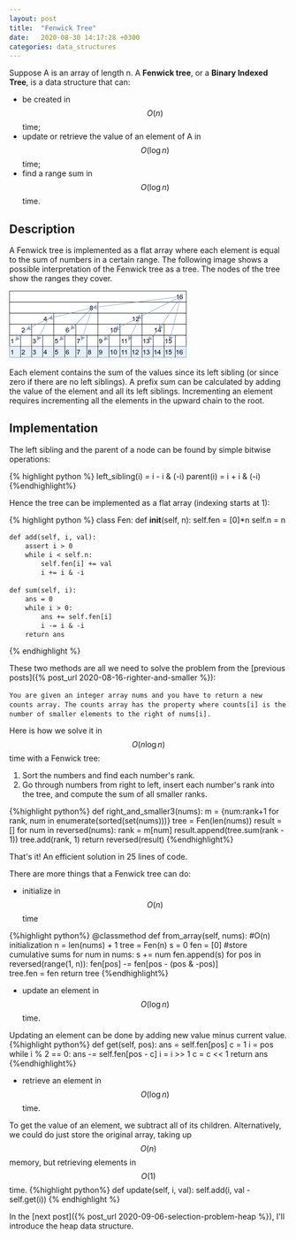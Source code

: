 ```yaml
---
layout: post
title:  "Fenwick Tree"
date:   2020-08-30 14:17:28 +0300
categories: data_structures
---
```

<!-- Mathjax Support -->
<script type="text/javascript" async
  src="https://cdn.mathjax.org/mathjax/latest/MathJax.js?config=TeX-MML-AM_CHTML">
</script>

Suppose A is an array of length n. A **Fenwick tree**, or a **Binary Indexed Tree**, is a data structure that can:

- be created in $$O(n)$$ time; 
- update or retrieve the value of an element of A in $$O(\log n)$$ time;
- find a range sum in $$O(\log n)$$ time.

## Description

A Fenwick tree is implemented as a flat array where each element is equal to the sum of numbers in a certain range.
The following image shows a possible interpretation of the Fenwick tree as a tree. The nodes of the tree show the ranges they cover.

![Fenwick tree](/assets/fenwick_tree.png)

Each element contains the sum of the values since its left sibling (or since zero if there are no left siblings). A prefix sum can be calculated by adding the value of the element and all its left siblings. Incrementing an element requires incrementing all the elements in the upward chain to the root. 

## Implementation
The left sibling and the parent of a node can be found by simple bitwise operations:

{% highlight python %}
left_sibling(i) = i - i & (-i)
parent(i) = i + i & (-i)
{%endhighlight%}

Hence the tree can be implemented as a flat array (indexing starts at 1):

{% highlight python %}
class Fen:
    def __init__(self, n):
        self.fen = [0]*n
        self.n = n
            
    def add(self, i, val):
        assert i > 0
        while i < self.n:
            self.fen[i] += val
            i += i & -i
            
    def sum(self, i):
        ans = 0
        while i > 0:
            ans += self.fen[i]
            i -= i & -i
        return ans
{% endhighlight %}

These two methods are all we need to solve the problem from the [previous posts]({% post_url 2020-08-16-righter-and-smaller %}):

`You are given an integer array nums and you have to return a new counts array. The counts array has the property where counts[i] is the number of smaller elements to the right of nums[i].`

Here is how we solve it in $$O(n \log n)$$ time with a Fenwick tree:

1. Sort the numbers and find each number's rank.
2. Go through numbers from right to left, insert each number's rank into the tree, and compute the sum of all smaller ranks.

{%highlight python%}
def right_and_smaller3(nums):
    m = {num:rank+1 for rank, num in enumerate(sorted(set(nums)))}
    tree = Fen(len(nums))
    result = []
    for num in reversed(nums):
        rank = m[num]
        result.append(tree.sum(rank - 1))
        tree.add(rank, 1)
    return reversed(result)
{%endhighlight%}

That's it! An efficient solution in 25 lines of code. 

There are more things that a Fenwick tree can do:

- initialize in $$O(n)$$ time

{%highlight python%}
    @classmethod
    def from_array(self, nums):
        #O(n) initialization
        n = len(nums) + 1
        tree = Fen(n)
        s = 0
        fen = [0]
        #store cumulative sums
        for num in nums:
            s += num
            fen.append(s)
        for pos in reversed(range(1, n)):
            fen[pos] -= fen[pos - (pos & -pos)]    
        tree.fen = fen
        return tree
{%endhighlight%}

- update an element in $$O(\log n)$$ time.

Updating an element can be done by adding new value minus current value.
{%highlight python%}
    def get(self, pos):
        ans = self.fen[pos]
        c = 1
        i = pos
        while i % 2 == 0:
            ans -= self.fen[pos - c]
            i = i >> 1
            c = c << 1
        return ans
{%endhighlight%}

- retrieve an element in $$O(\log n)$$ time.

To get the value of an element, we subtract all of its children. Alternatively, we could do just store the original array, taking up $$O(n)$$ memory, but retrieving elements in $$O(1)$$ time.
{%highlight python%}
    def update(self, i, val):
        self.add(i, val - self.get(i))
{% endhighlight %}

In the [next post]({% post_url 2020-09-06-selection-problem-heap %}), I'll introduce the heap data structure.
